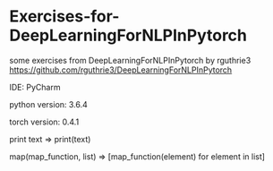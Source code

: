 # Exercises-for-DeepLearningForNLPInPytorch
some exercises from DeepLearningForNLPInPytorch by rguthrie3
https://github.com/rguthrie3/DeepLearningForNLPInPytorch

IDE: PyCharm

python version: 3.6.4

torch version: 0.4.1

print text => print(text)

map(map_function, list) => [map_function(element) for element in list]
